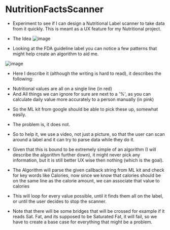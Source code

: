 # NutritionFactsScanner
- Experiment to see if I can design a Nutritional Label scanner to take data from it quickly. This is meant as a UX feature for my Nutritional project.

- The Idea
![image](https://github.com/EthanNgit/NutritionFactsScanner/assets/105979510/4b6c3027-714a-470d-8dfd-2c997adb4f65)

- Looking at the FDA guideline label you can notice a few patterns that might help create an algorithm to aid me.
  
![image](https://github.com/EthanNgit/NutritionFactsScanner/assets/105979510/acb82ce6-eb90-4ff0-9166-087b231ff640)

- Here I describe it (although the writing is hard to read), it describes the following:
* Nutritional values are all on a single line (in red)
* And All things we can ignore for sure are next to a '%', as you can calculate daily value more accurately to a person manually (in pink)

- So the ML kit from google should be able to pick these up, somewhat easily.
- The problem is, it does not.
- So to help it, we use a video, not just a picture, so that the user can scan around a label and it can try to parse data while they do it.
- Given that this is bound to be extremely simple of an algorithm (I will describe the algorithm further down), it might never pick any information, but it is still better UX wise then nothing (which is the goal).

- The Algorithm will parse the given callback string from ML kit and check for key words like Calories, now since we know that calories should be on the same line as the calorie amount, we can associate that value to calories
- This will loop for every value possible, until it finds them all on the label, or until the user decides to stop the scanner.
- Note that there will be some bridges that will be crossed for example if it reads Sat. Fat, and its supposed to be Saturated Fat, it will fail, so we have to create a base case for everything that might be a problem.
